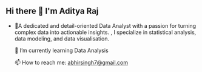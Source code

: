 ## Hi there 👋 I'm Aditya Raj

- 👀A dedicated and detail-oriented Data Analyst with a passion for turning complex data into actionable insights. , I specialize in statistical analysis, data modeling, and data visualisation.
  
  🌱 I’m currently learning Data Analysis
  
  📫 How to reach me: abhirsingh7@gmail.com
<!--
**AdityaRaj-04/AdityaRaj-04** is a ✨ _special_ ✨ repository because its `README.md` (this file) appears on your GitHub profile.

Here are some ideas to get you started:

- 🔭 I’m currently working on ...
- 🌱 I’m currently learning ...
- 👯 I’m looking to collaborate on ...
- 🤔 I’m looking for help with ...
- 💬 Ask me about ...
- 📫 How to reach me: ...
- 😄 Pronouns: ...
- ⚡ Fun fact: ...
-->
